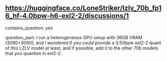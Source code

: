 ## https://huggingface.co/LoneStriker/lzlv_70b_fp16_hf-4.0bpw-h6-exl2-2/discussions/1

contains_question: yes

question_part: I run a heterogeneous GPU setup with 36GB VRAM (3090+3060), and I wondered if you could provide a 3.50bpw exl2-2 quant of this LZLV model at least, and if possible, add it to the other 70b models that you quantize in exl2-2.